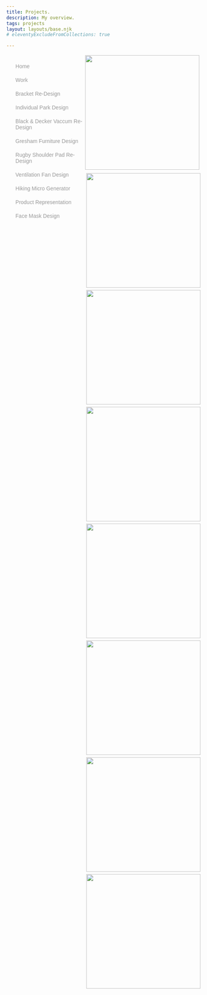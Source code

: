 ```yaml
---
title: Projects.
description: My overview.
tags: projects
layout: layouts/base.njk
# eleventyExcludeFromCollections: true

---
```

<style>

.container{
    display: flex;
    width: 100%;
    justify-content: space-around;
    font-family: sans-serif;

}

.links{
    width: 90%;
    list-style: none;
    color: #999999;
}

a{
text-decoration: none;
color: #999999;

}
a:visited {
color: #999999;
}

a:hover {
color: #999999;
}

a:active {
color: #999999;
}

.project-link{
    padding-top: 10px;
    padding-bottom: 10px;

}

.image-container{
    width: 70%;
    display: flex;
    flex-wrap: wrap;
}

.image-link {
   float: left;
    width:  300px;
    height: 300px;
    object-fit: cover;
    padding: 1%;
}



</style>
 
<main class="container"> 

<div class="link-container">
<ul class="links">
<li class="project-link"><a href="/">Home</a></li>
<li class="project-link"><a href="/projects">Work</a></li>
<li class="project-link"><a href="/projects/bracket-redesign">Bracket Re-Design</a></li>
<li class="project-link"><a href="/projects/individual-park-design">Individual Park Design</a></li>
<li class="project-link"><a href="/projects/black-and-decker-vaccum-redesign">Black & Decker Vaccum Re-Design</a></li>
<li class="project-link"><a href="/projects/gresham-furniture-design">Gresham Furniture Design</a></li>
<li class="project-link"><a href="/projects/rugby-shoulder-pad-redesign">Rugby Shoulder Pad Re-Design</a></li>
<li class="project-link"><a href="/projects/ventilation-fan-design">Ventilation Fan Design</a></li>
<li class="project-link"><a href="/projects/hiking-micro-generator">Hiking Micro Generator</a></li>
<li class="project-link"><a href="/projects/product-representation">Product Representation</a></li>
<li class="project-link"><a href="/projects/face-mask-design">Face Mask Design</a></li>

</ul>



</div>

<div class="image-container">
<div>

<div >
<a href="/projects/bracket-redesign">
    <img src="../../img/projects/BracketPhoto.png" class="image-link"/>
</a>
</div>

<div class="image-link">
<a href="/projects/individual-park-design">
<img src="../../img/projects/ClimbingFrame.jpg" class="image-link" />
</a>
</div>

<div class="image-link">
<a href="/projects/black-and-decker-vaccum-redesign">
<img src="../../img/projects/Vacuum.png" class="image-link" />
</a>
</div>


<div class="image-link">
<a href="/projects/gresham-furniture-design">
<img src="../../img/projects/GreshamChairFinalRender.png" class="image-link" />
</a>
</div>

<div class="image-link">
<a href="/projects/rugby-shoulder-pad-redesign">
<img src="../../img/projects/ShoulderPadDesign.png" class="image-link" />
</a>
</div>


<div class="image-link">
<a href="/projects/ventilation-fan-design">
<img src="../../img/projects/VentFan.png" class="image-link"/>
</a>
</div>

<div class="image-link">
<a href="/projects/product-representation">
<img src="../../img/projects/NikeBottle.png" class="image-link" />
</a>
</div>

<div class="image-link">
<a href="/projects/face-mask-design">
<img src="../../img/projects/FaceMaskDesign.png" class="image-link" />
</a>
</div>


</main>



